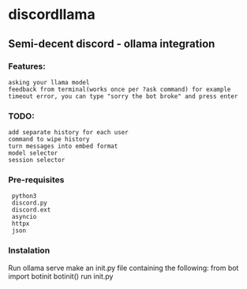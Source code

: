 # discordllama
## Semi-decent discord - ollama integration
### Features:
    asking your llama model
    feedback from terminal(works once per ?ask command) for example timeout error, you can type "sorry the bot broke" and press enter
### TODO: 
    add separate history for each user
    command to wipe history
    turn messages into embed format
    model selector
    session selector
### Pre-requisites
     python3
     discord.py
     discord.ext
     asyncio
     httpx
     json
### Instalation
Run ollama serve 
make an init.py file containing the following:
from bot import botinit
botinit()
run init.py
